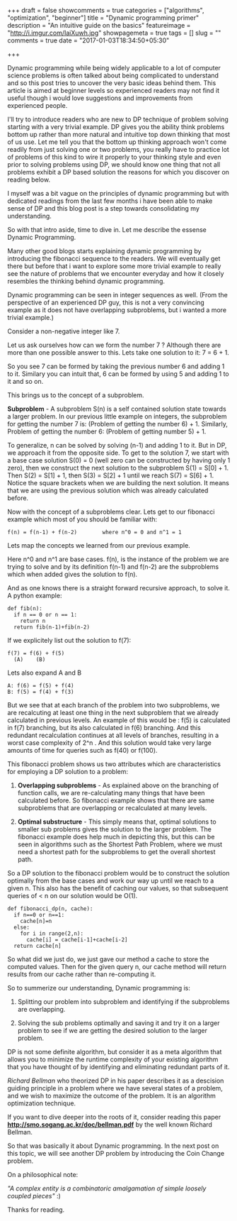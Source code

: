 +++
draft = false
showcomments = true
categories = ["algorithms", "optimization", "beginner"]
title = "Dynamic programming primer"
description = "An intuitive guide on the basics"
featureimage = "http://i.imgur.com/IaiXuwh.jpg"
showpagemeta = true
tags = []
slug = ""
comments = true
date = "2017-01-03T18:34:50+05:30"

+++

Dynamic programming while being widely applicable to a lot of computer science problems is often talked about being complicated to understand and so this post tries to uncover the very basic ideas behind them. This article is aimed at beginner levels so experienced readers may not find it useful though i would love suggestions and improvements from experienced people.

I'll try to introduce readers who are new to DP technique of problem solving starting with a very trivial example. DP gives you the ability think problems bottom up rather than more natural and intuitive top down thinking that most of us use. Let me tell you that the bottom up thinking approach won't come readily from just solving one or two problems, you really have to practice lot of problems of this kind to wire it properly to your thinking style and even prior to solving problems using DP, we should know one thing that not all problems exhibit a DP based solution the reasons for which you discover on reading below.

I myself was a bit vague on the principles of dynamic programming but with dedicated readings from the last few months i have been able to make sense of DP and this blog post is a step towards consolidating my understanding.

So with that intro aside, time to dive in. Let me describe the essense Dynamic Programming.

Many other good blogs starts explaining dynamic programming by introducing the fibonacci sequence to the readers. We will eventually get there but before that i want to explore some more trivial example to really see the nature of problems that we encounter everyday and how it closely resembles the thinking behind dynamic programming.

Dynamic programming can be seen in integer sequences as well. (From the perspective of an experienced DP guy, this is not a very convincing example as it does not have overlapping subproblems, but i wanted a more trivial example.)

Consider a non-negative integer like 7.

Let us ask ourselves how can we form the number 7 ?
Although there are more than one possible answer to this. Lets take one solution to it:
7 = 6 + 1.

So you see 7 can be formed by taking the previous number 6 and adding 1 to it. Similary you can intuit that,
6 can be formed by using 5 and adding 1 to it and so on.

This brings us to the concept of a subproblem. 

**Subproblem** - A subproblem S(n) is a self contained solution state towards a larger problem. In our previous little example on integers, the subproblem for getting the number 7 is: (Problem of getting the number 6) + 1. Similarly, Problem of getting the number 6: (Problem of getting number 5) + 1.

To generalize, n can be solved by solving (n-1) and adding 1 to it. But in DP, we approach it from the opposite side. To get to the solution 7, we start with a base case solution S(0) =  0 (well zero can be constructed by having only 1 zero), then we construct the next solution to the subproblem S(1) = S[0] + 1. Then S(2) = S[1] + 1, then S(3) = S[2] + 1 until we reach S(7) = S[6] + 1. Notice the square brackets when we are building the next solution. It means that we are using the previous solution which was already calculated before.

Now with the concept of a subproblems clear. Lets get to our fibonacci example which most of you should be familiar with:

```
f(n) = f(n-1) + f(n-2)        where n^0 = 0 and n^1 = 1
```

Lets map the concepts we learned from our previous example.

Here n^0 and n^1 are base cases. f(n), is the instance of the problem we are trying to solve and by its definition f(n-1) and f(n-2) are the subproblems which when added gives the solution to f(n).

And as one knows there is a straight forward recursive approach, to solve it.
A python example:

```
def fib(n):
  if n == 0 or n == 1:
    return n
  return fib(n-1)+fib(n-2)
```

If we explicitely list out the solution to f(7):
```
f(7) = f(6) + f(5)
  (A)    (B)
```
Lets also expand A and B
```
A: f(6) = f(5) + f(4)
B: f(5) = f(4) + f(3)
```
But we see that at each branch of the problem into two subproblems, we are recalcuting at least one thing in the next subproblem that we already calculated in previous levels. An example of this would be : f(5) is calculated in f(7) branching, but its also calculated in f(6) branching. And this redundant recalculation continues at all levels of branches, resulting in a worst case complexity of 2^n . And this solution would take very large amounts of time for queries such as f(40) or f(100).

This fibonacci problem shows us two attributes which are characteristics for employing a DP solution to a problem:

1) **Overlapping subproblems** - As explained above on the branching of function calls, we are re-calculating many things that have been calculated before. So fibonacci example shows that there are same subproblems that are overlapping or recalculated at many levels.

2) **Optimal substructure** - This simply means that, optimal solutions to smaller sub problems gives the solution to the larger problem. The fibonacci example does help much in depicting this, but this can be seen in algorithms such as the Shortest Path Problem, where we must need a shortest path for the subproblems to get the overall shortest path.

So a DP solution to the fibonacci problem would be to construct the solution optimally from the base cases and work our way up until we reach to a given n. This also has the benefit of caching our values, so that subsequent queries of < n on our solution would be O(1).

```
def fibonacci_dp(n, cache):
  if n==0 or n==1:
    cache[n]=n
  else:
    for i in range(2,n):
      cache[i] = cache[i-1]+cache[i-2]
  return cache[n]
```

So what did we just do, we just gave our method a cache to store the computed values. Then for the given query n, our cache method will return results from our cache rather than re-computing it. 

So to summerize our understanding, Dynamic programming is:

1) Splitting our problem into subproblem and identifying if the subproblems are overlapping.

2) Solving the sub problems optimally and saving it and try it on a larger problem to see if we are getting the desired solution to the larger problem.

DP is not some definite algorithm, but consider it as a meta algorithm that allows you to minimize the runtime complexity of your existing algorithm that you have thought of by identifying and eliminating redundant parts of it.

_Richard Bellman_ who theorized DP in his paper describes it as a descision guiding principle in a problem where we have several states of a problem, and we wish to maximize the outcome of the problem. It is an algorithm optimization technique.

If you want to dive deeper into the roots of it, consider reading this paper **http://smo.sogang.ac.kr/doc/bellman.pdf** by the well known Richard Bellman.

So that was basically it about Dynamic programming. In the next post on this topic, we will see another DP problem by introducing the Coin Change problem.

On a philosophical note:

_"A complex entity is a combinatoric amalgamation of simple loosely coupled pieces"_ :)

Thanks for reading.
